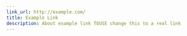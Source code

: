 ```yaml
---
link_url: http://example.com/
title: Example Link
description: About example link TOUSE change this to a real link
---
```

